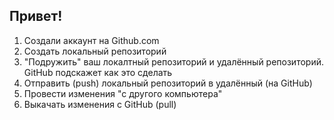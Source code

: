 ## Привет!

1. Создали аккаунт на Github.com
2. Создать локальный репозиторий
3. "Подружить" ваш локалтный репозиторий и удалённый репозиторий. GitHub подскажет как это сделать
4. Отправить (push) локальный репозиторий в удалённый (на GitHub)
5. Провести изменения "с другого компьютера"
6. Выкачать изменения с GitHub (pull)